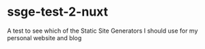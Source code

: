 # ssge-test-2-nuxt
A test to see which of the Static Site Generators I should use for my personal website and blog
